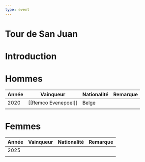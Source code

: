 ```yaml
---
type: event
---
```


# Tour de San Juan

# Introduction

# Hommes

| Année | Vainqueur           | Nationalité | Remarque |
| ----- | ------------------- | ----------- | -------- |
| 2020  | [[Remco Evenepoel]] | Belge       |          |
|       |                     |             |          |
# Femmes

| Année | Vainqueur | Nationalité | Remarque |
| ----- | --------- | ----------- | -------- |
| 2025  |           |             |          |
|       |           |             |          |
